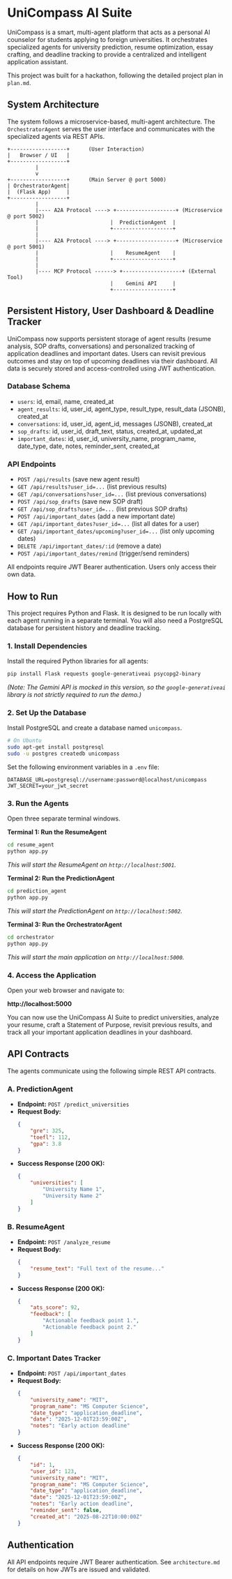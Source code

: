 # UniCompass AI Suite

UniCompass is a smart, multi-agent platform that acts as a personal AI counselor for students applying to foreign universities. It orchestrates specialized agents for university prediction, resume optimization, essay crafting, and deadline tracking to provide a centralized and intelligent application assistant.

This project was built for a hackathon, following the detailed project plan in `plan.md`.

## System Architecture

The system follows a microservice-based, multi-agent architecture. The `OrchestratorAgent` serves the user interface and communicates with the specialized agents via REST APIs.

```
+------------------+      (User Interaction)
|   Browser / UI   |
+------------------+
         |
         v
+------------------+      (Main Server @ port 5000)
| OrchestratorAgent|
|  (Flask App)     |
+------------------+
         |
         |---- A2A Protocol ----> +-------------------+ (Microservice @ port 5002)
         |                       |  PredictionAgent  |
         |                       +-------------------+
         |
         |---- A2A Protocol ----> +-------------------+ (Microservice @ port 5001)
         |                       |    ResumeAgent    |
         |                       +-------------------+
         |
         |---- MCP Protocol ------> +-------------------+ (External Tool)
                                 |    Gemini API     |
                                 +-------------------+
```

## Persistent History, User Dashboard & Deadline Tracker

UniCompass now supports persistent storage of agent results (resume analysis, SOP drafts, conversations) and personalized tracking of application deadlines and important dates. Users can revisit previous outcomes and stay on top of upcoming deadlines via their dashboard. All data is securely stored and access-controlled using JWT authentication.

### Database Schema
- `users`: id, email, name, created_at
- `agent_results`: id, user_id, agent_type, result_type, result_data (JSONB), created_at
- `conversations`: id, user_id, agent_id, messages (JSONB), created_at
- `sop_drafts`: id, user_id, draft_text, status, created_at, updated_at
- `important_dates`: id, user_id, university_name, program_name, date_type, date, notes, reminder_sent, created_at

### API Endpoints
- `POST /api/results` (save new agent result)
- `GET /api/results?user_id=...` (list previous results)
- `GET /api/conversations?user_id=...` (list previous conversations)
- `POST /api/sop_drafts` (save new SOP draft)
- `GET /api/sop_drafts?user_id=...` (list previous SOP drafts)
- `POST /api/important_dates` (add a new important date)
- `GET /api/important_dates?user_id=...` (list all dates for a user)
- `GET /api/important_dates/upcoming?user_id=...` (list only upcoming dates)
- `DELETE /api/important_dates/:id` (remove a date)
- `POST /api/important_dates/remind` (trigger/send reminders)

All endpoints require JWT Bearer authentication. Users only access their own data.

## How to Run

This project requires Python and Flask. It is designed to be run locally with each agent running in a separate terminal. You will also need a PostgreSQL database for persistent history and deadline tracking.

### 1. Install Dependencies

Install the required Python libraries for all agents:

```bash
pip install Flask requests google-generativeai psycopg2-binary
```

*(Note: The Gemini API is mocked in this version, so the `google-generativeai` library is not strictly required to run the demo.)*

### 2. Set Up the Database

Install PostgreSQL and create a database named `unicompass`.

```bash
# On Ubuntu
sudo apt-get install postgresql
sudo -u postgres createdb unicompass
```

Set the following environment variables in a `.env` file:

```
DATABASE_URL=postgresql://username:password@localhost/unicompass
JWT_SECRET=your_jwt_secret
```

### 3. Run the Agents

Open three separate terminal windows.

**Terminal 1: Run the ResumeAgent**

```bash
cd resume_agent
python app.py
```
*This will start the ResumeAgent on `http://localhost:5001`.*

**Terminal 2: Run the PredictionAgent**

```bash
cd prediction_agent
python app.py
```
*This will start the PredictionAgent on `http://localhost:5002`.*

**Terminal 3: Run the OrchestratorAgent**

```bash
cd orchestrator
python app.py
```
*This will start the main application on `http://localhost:5000`.*

### 4. Access the Application

Open your web browser and navigate to:

**http://localhost:5000**

You can now use the UniCompass AI Suite to predict universities, analyze your resume, craft a Statement of Purpose, revisit previous results, and track all your important application deadlines in your dashboard.

## API Contracts

The agents communicate using the following simple REST API contracts.

### A. PredictionAgent

*   **Endpoint:** `POST /predict_universities`
*   **Request Body:**
    ```json
    {
        "gre": 325,
        "toefl": 112,
        "gpa": 3.8
    }
    ```
*   **Success Response (200 OK):**
    ```json
    {
        "universities": [
            "University Name 1",
            "University Name 2"
        ]
    }
    ```

### B. ResumeAgent

*   **Endpoint:** `POST /analyze_resume`
*   **Request Body:**
    ```json
    {
        "resume_text": "Full text of the resume..."
    }
    ```
*   **Success Response (200 OK):**
    ```json
    {
        "ats_score": 92,
        "feedback": [
            "Actionable feedback point 1.",
            "Actionable feedback point 2."
        ]
    }
    ```

### C. Important Dates Tracker

*   **Endpoint:** `POST /api/important_dates`
*   **Request Body:**
    ```json
    {
        "university_name": "MIT",
        "program_name": "MS Computer Science",
        "date_type": "application_deadline",
        "date": "2025-12-01T23:59:00Z",
        "notes": "Early action deadline"
    }
    ```
*   **Success Response (200 OK):**
    ```json
    {
        "id": 1,
        "user_id": 123,
        "university_name": "MIT",
        "program_name": "MS Computer Science",
        "date_type": "application_deadline",
        "date": "2025-12-01T23:59:00Z",
        "notes": "Early action deadline",
        "reminder_sent": false,
        "created_at": "2025-08-22T10:00:00Z"
    }
    ```

## Authentication

All API endpoints require JWT Bearer authentication. See `architecture.md` for details on how JWTs are issued and validated.
